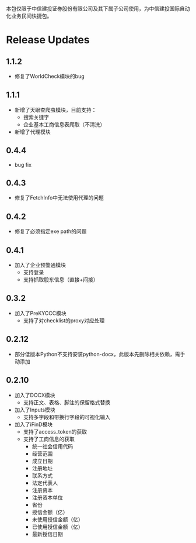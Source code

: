 本包仅限于中信建投证券股份有限公司及其下属子公司使用，为中信建投国际自动化业务民间快捷包。


# Release Updates

## 1.1.2
- 修复了WorldCheck模块的bug

## 1.1.1
- 新增了天眼查爬虫模块，目前支持：
    - 搜索关键字
    - 企业基本工商信息表爬取（不清洗）
- 新增了代理模块

## 0.4.4
- bug fix

## 0.4.3
- 修复了FetchInfo中无法使用代理的问题

## 0.4.2
- 修复了必须指定exe path的问题

## 0.4.1
- 加入了企业预警通模块
    - 支持登录
    - 支持抓取股东信息（直接+间接）

## 0.3.2
- 加入了PreKYCCC模块
    - 支持了对checklist的proxy对应处理

## 0.2.12
- 部分低版本Python不支持安装python-docx，此版本先删除相关依赖，需手动添加

## 0.2.10
- 加入了DOCX模块
    - 支持正文、表格、脚注的保留格式替换
- 加入了Inputs模块
    - 支持多字段和带换行字段的可视化输入
- 加入了iFinD模块
    - 支持了access_token的获取
    - 支持了工商信息的获取
        - 统一社会信用代码
        - 经营范围
        - 成立日期
        - 注册地址
        - 联系方式
        - 法定代表人
        - 注册资本
        - 注册资本单位
        - 省份
        - 授信金额（亿）
        - 未使用授信金额（亿）
        - 已使用授信金额（亿）
        - 最新授信日期
